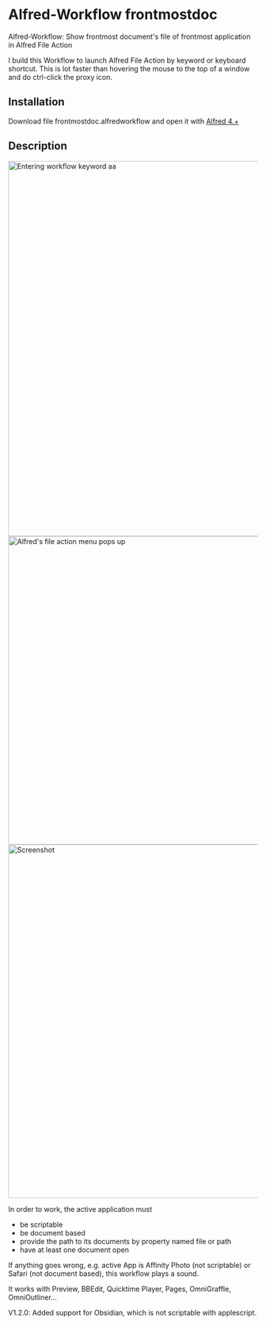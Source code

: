 # Alfred-Workflow frontmostdoc
Alfred-Workflow: Show frontmost document's file of frontmost application in Alfred File Action

I build this Workflow to launch Alfred File Action by keyword or keyboard shortcut. This is lot faster than hovering the mouse to the top of a window and do ctrl-click the proxy icon.

## Installation

Download file frontmostdoc.alfredworkflow and open it with [Alfred 4.+](https://www.alfredapp.com)

## Description

<img width="758" alt="Entering workflow keyword aa" src="https://user-images.githubusercontent.com/55148527/124760264-da5ec400-df30-11eb-99c3-eadba0617d29.png">

<img width="623" alt="Alfred's file action menu pops up" src="https://user-images.githubusercontent.com/55148527/124760292-e2b6ff00-df30-11eb-8861-f67cef9a6810.png">

<img width="714" alt="Screenshot" src="https://user-images.githubusercontent.com/55148527/124922579-ea8ea600-dff9-11eb-8772-5e0802aa11ba.png">


In order to work, the active application must
- be scriptable
- be document based
- provide the path to its documents by property named file or path
- have at least one document open

If anything goes wrong, e.g. active App is Affinity Photo (not scriptable) or Safari (not document based), this workflow plays a sound.

It works with Preview, BBEdit, Quicktime Player, Pages, OmniGraffle, OmniOutliner…

V1.2.0: Added support for Obsidian, which is not scriptable with applescript.
